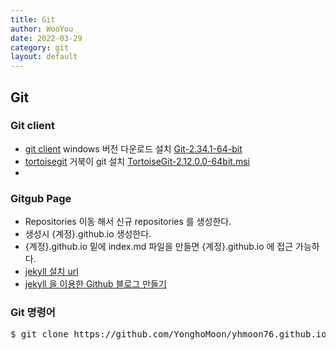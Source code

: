 ```yaml
---
title: Git
author: WooYou
date: 2022-03-29
category: git
layout: default
---
```

## Git

### Git client

* [git client][git_client_url] windows 버전 다운로드 설치 [Git-2.34.1-64-bit][Git-2.34.1-64-bit_install]
* [tortoisegit][tortoisegit_url] 거북이 git 설치 [TortoiseGit-2.12.0.0-64bit.msi][TortoiseGit-2.12.0.0-64bit.msi_install]
*


[git_client_url]:https://www.git-scm.com/
[Git-2.34.1-64-bit_install]:./99_install
[tortoisegit_url]:https://tortoisegit.org/
[TortoiseGit-2.12.0.0-64bit.msi_install]:./99_install


### Gitgub Page
* Repositories 이동 해서 신규 repositories 를 생성한다.
* 생성시 {계정}.github.io 생성한다.
* {계정}.github.io 밑에 index.md 파일을 만들면 {계정}.github.io 에 접근 가능하다.
* [jekyll 설치 url](https://jekyllrb-ko.github.io/docs/)
* [jekyll 을 이용한 Github 블로그 만들기](http://labs.brandi.co.kr/2018/05/14/chunbs.html)

### Git 명령어
<pre>
$ git clone https://github.com/YonghoMoon/yhmoon76.github.io.git
</pre>